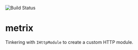 ![Build Status](https://ci.appveyor.com/api/projects/status/github/groundh0g/metrix?svg=true)

# metrix

Tinkering with `IHttpModule` to create a custom HTTP module.

